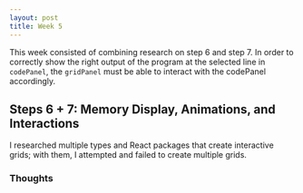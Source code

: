 ```yaml
---
layout: post
title: Week 5
---
```


This week consisted of combining research on step 6 and step 7. In order to correctly show the right output of the program at the selected line in `codePanel`, the `gridPanel` must be able to interact with the codePanel accordingly. 

## Steps 6 + 7: Memory Display, Animations, and Interactions ##

I researched multiple types and React packages that create interactive grids; with them, I attempted and failed to create multiple grids.

### Thoughts ###
